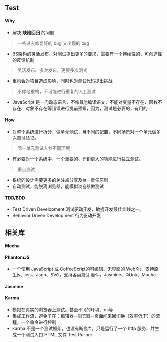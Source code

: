 ## Test

#### Why

* 解决 **缺陷回归** 的问题 
> 一些过去修复好的 bug 又出现的 bug
* BS架构的灵活发布，对测试提出更多的要求，需要有一个持续性的、可创造性的反馈机制
> 灵活发布、多次发布，更要多次测试
* 重构会对项目造成影响，同时也对测试代码提出挑战
> 不停地重构，不可能进行重复的人工测试
* JavaScript 是一门动态语言，不像其他编译语文，不能对变量不存在、函数不存在、对象不存在等错误进行提前预知，因为，测试是必要的，有用的

#### How
* 对整个系统进行拆分，做单元测试，用不同的配置，不同场景对一个单元做多次测试验证。
> 同一单元测试入参不同环境
* 有必要对一个系统中，一个重要的、开销更大的功能进行独立测试。
> 重点测试
* 系统的设计需要更多的关注点分享及单一责任原则
* 自动测试，能脱离浏览器，能模拟浏览器做测试

#### TDD/BDD
* Test Driven Development 测试驱动开发，敏捷开发最佳实践之一。
* Behavior Driven Development 行为驱动开发

## 相关库
#### Mocha


#### PhantomJS
* 一个使用 JavaScript 或 CoffeeScript的可编辑、无界面的 WebKit，支持原生js、css、Json、SVG，支持各类测试
套件，Jasmine、QUnit、Mocha

#### Jasmine


#### Karma
* 模拟在真实的浏览器上测试。甚至不同的环境、os等
* 集成工作流，避免了在：编辑器--浏览器--页面间来回切换（效率低下）的流程。一个命令进行控制
* karma 不是一个测试框架，也没有断言库，只是运行了一个 http 服务，并生成一个测试入口 HTML 文件 Test Runner



